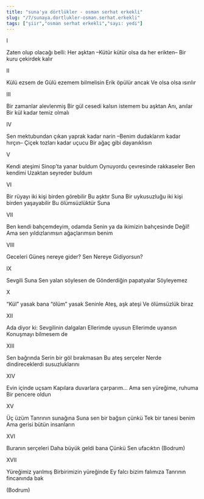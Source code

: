 ```yaml
---
title: "suna'ya dörtlükler - osman serhat erkekli"
slug: "/7/sunaya.dortlukler-osman.serhat.erkekli"
tags: ["şiir","osman serhat erkekli","sayı: yedi"]
---
```




I

Zaten olup olacağı belli:
Her aşktan
–Kütür kütür olsa da her erikten–
Bir kuru çekirdek kalır

II

Külü ezsem de
Gülü ezemem bilmelisin
Erik öpülür ancak
Ve olsa olsa ısırılır

III

Bir zamanlar alevlenmiş
Bir gül cesedi kalsın istemem bu aşktan
Anı, anılar
Bir kül kadar temiz olmalı

IV

Sen mektubundan çıkan yaprak kadar narin
–Benim dudaklarım kadar hırçın–
Çiçek tozları kadar uçucu
Bir ağaç gibi dayanıklısın

V

Kendi ateşimi Sinop’ta yanar buldum
Oynuyordu çevresinde rakkaseler
Ben kendimi
Uzaktan seyreder buldum

VI

Bir rüyayı iki kişi birden görebilir
Bu aşktır Suna
Bir uykusuzluğu iki kişi birden yaşayabilir
Bu ölümsüzlüktür Suna

VII

Ben kendi bahçemdeyim, odamda
Senin ya da ikimizin bahçesinde
Değil!
Ama sen yıldızlarımsın ağaçlarımsın benim

VIII

Geceleri Güneş nereye gider?
Sen
Nereye
Gidiyorsun?

IX

Sevgili Suna
Sen yalan söylesen de
Gönderdiğin papatyalar
Söyleyemez

X

“Kül” yasak bana “ölüm” yasak
Seninle
Ateş, aşk ateşi
Ve ölümsüzlük biraz

XII

Ada diyor ki: Sevgilinin dalgaları
Ellerimde uyusun
Ellerimde uyansın
Konuşmayı bilmesem de

XIII

Sen bağrında
Serin bir göl bırakmasan
Bu ateş serçeler
Nerde dindireceklerdi susuzluklarını

XIV

Evin içinde uçsam
Kapılara duvarlara çarparım…
Ama sen yüreğime, ruhuma
Bir pencere oldun

XV

Üç üzüm Tanrının sunağına
Suna sen bir bağsın çünkü
Tek bir tanesi benim
Ama gerisi bütün insanların

XVI

Buranın serçeleri
Daha büyük geldi bana
Çünkü
Sen ufacıktın
(Bodrum)

XVII

Yüreğimiz yarılmış
Birbirimizin yüreğinde
Ey falcı bizim falımıza
Tanrının fincanında bak

(Bodrum)
